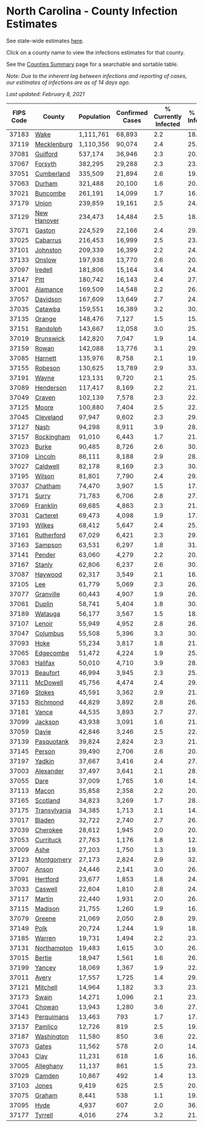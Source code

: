 # North Carolina - County Infection Estimates

See state-wide estimates [here](/infections/us-nc).

Click on a county name to view the infections estimates for that county.

See the [Counties Summary](/infections/summary-counties) page for a searchable and sortable table.

*Note: Due to the inherent lag between infections and reporting of cases, our estimates of infections are as of 14 days ago.*

*Last updated: February 8, 2021*

|   FIPS Code |                       County |   Population |   Confirmed Cases |   % Currently Infected |   % Total Infected |
|-------------|------------------------------|--------------|-------------------|------------------------|--------------------|
|       37183 |                 [Wake](wake) |    1,111,761 |            68,893 |                    2.2 |               18.8 |
|       37119 |   [Mecklenburg](mecklenburg) |    1,110,356 |            90,074 |                    2.4 |               25.5 |
|       37081 |         [Guilford](guilford) |      537,174 |            36,946 |                    2.3 |               20.9 |
|       37067 |           [Forsyth](forsyth) |      382,295 |            29,288 |                    2.3 |               23.4 |
|       37051 |     [Cumberland](cumberland) |      335,509 |            21,894 |                    2.6 |               19.5 |
|       37063 |             [Durham](durham) |      321,488 |            20,100 |                    1.6 |               20.4 |
|       37021 |         [Buncombe](buncombe) |      261,191 |            14,099 |                    1.7 |               16.2 |
|       37179 |               [Union](union) |      239,859 |            19,161 |                    2.5 |               24.3 |
|       37129 |   [New Hanover](new-hanover) |      234,473 |            14,484 |                    2.5 |               18.7 |
|       37071 |             [Gaston](gaston) |      224,529 |            22,166 |                    2.4 |               29.9 |
|       37025 |         [Cabarrus](cabarrus) |      216,453 |            16,999 |                    2.5 |               23.9 |
|       37101 |         [Johnston](johnston) |      209,339 |            16,399 |                    2.2 |               24.0 |
|       37133 |             [Onslow](onslow) |      197,938 |            13,770 |                    2.6 |               20.5 |
|       37097 |           [Iredell](iredell) |      181,806 |            15,164 |                    3.4 |               24.9 |
|       37147 |                 [Pitt](pitt) |      180,742 |            16,143 |                    2.4 |               27.0 |
|       37001 |         [Alamance](alamance) |      169,509 |            14,548 |                    2.2 |               26.1 |
|       37057 |         [Davidson](davidson) |      167,609 |            13,649 |                    2.7 |               24.6 |
|       37035 |           [Catawba](catawba) |      159,551 |            16,389 |                    3.2 |               30.7 |
|       37135 |             [Orange](orange) |      148,476 |             7,127 |                    1.5 |               15.2 |
|       37151 |         [Randolph](randolph) |      143,667 |            12,058 |                    3.0 |               25.8 |
|       37019 |       [Brunswick](brunswick) |      142,820 |             7,047 |                    1.9 |               14.8 |
|       37159 |               [Rowan](rowan) |      142,088 |            13,776 |                    3.1 |               29.9 |
|       37085 |           [Harnett](harnett) |      135,976 |             8,758 |                    2.1 |               19.6 |
|       37155 |           [Robeson](robeson) |      130,625 |            13,789 |                    2.9 |               33.0 |
|       37191 |               [Wayne](wayne) |      123,131 |             9,720 |                    2.1 |               25.9 |
|       37089 |       [Henderson](henderson) |      117,417 |             8,169 |                    2.2 |               21.3 |
|       37049 |             [Craven](craven) |      102,139 |             7,578 |                    2.3 |               22.1 |
|       37125 |               [Moore](moore) |      100,880 |             7,404 |                    2.5 |               22.3 |
|       37045 |       [Cleveland](cleveland) |       97,947 |             9,602 |                    2.3 |               29.6 |
|       37127 |                 [Nash](nash) |       94,298 |             8,911 |                    3.9 |               28.1 |
|       37157 |     [Rockingham](rockingham) |       91,010 |             6,443 |                    1.7 |               21.1 |
|       37023 |               [Burke](burke) |       90,485 |             8,726 |                    2.6 |               30.0 |
|       37109 |           [Lincoln](lincoln) |       86,111 |             8,188 |                    2.9 |               28.4 |
|       37027 |         [Caldwell](caldwell) |       82,178 |             8,169 |                    2.3 |               30.1 |
|       37195 |             [Wilson](wilson) |       81,801 |             7,790 |                    2.4 |               29.5 |
|       37037 |           [Chatham](chatham) |       74,470 |             3,907 |                    1.5 |               17.8 |
|       37171 |               [Surry](surry) |       71,783 |             6,706 |                    2.8 |               27.9 |
|       37069 |         [Franklin](franklin) |       69,685 |             4,863 |                    2.3 |               21.4 |
|       37031 |         [Carteret](carteret) |       69,473 |             4,098 |                    1.9 |               17.2 |
|       37193 |             [Wilkes](wilkes) |       68,412 |             5,647 |                    2.4 |               25.3 |
|       37161 |     [Rutherford](rutherford) |       67,029 |             6,421 |                    2.3 |               29.1 |
|       37163 |           [Sampson](sampson) |       63,531 |             6,297 |                    1.8 |               31.6 |
|       37141 |             [Pender](pender) |       63,060 |             4,279 |                    2.2 |               20.4 |
|       37167 |             [Stanly](stanly) |       62,806 |             6,237 |                    2.6 |               30.3 |
|       37087 |           [Haywood](haywood) |       62,317 |             3,549 |                    2.1 |               16.8 |
|       37105 |                   [Lee](lee) |       61,779 |             5,069 |                    2.3 |               26.1 |
|       37077 |       [Granville](granville) |       60,443 |             4,907 |                    1.9 |               26.0 |
|       37061 |             [Duplin](duplin) |       58,741 |             5,404 |                    1.8 |               30.8 |
|       37189 |           [Watauga](watauga) |       56,177 |             3,567 |                    1.5 |               18.8 |
|       37107 |             [Lenoir](lenoir) |       55,949 |             4,952 |                    2.8 |               26.6 |
|       37047 |         [Columbus](columbus) |       55,508 |             5,396 |                    3.3 |               30.1 |
|       37093 |                 [Hoke](hoke) |       55,234 |             3,817 |                    1.8 |               21.5 |
|       37065 |       [Edgecombe](edgecombe) |       51,472 |             4,224 |                    1.9 |               25.2 |
|       37083 |           [Halifax](halifax) |       50,010 |             4,710 |                    3.9 |               28.3 |
|       37013 |         [Beaufort](beaufort) |       46,994 |             3,945 |                    2.3 |               25.1 |
|       37111 |         [McDowell](mcdowell) |       45,756 |             4,474 |                    2.4 |               29.7 |
|       37169 |             [Stokes](stokes) |       45,591 |             3,362 |                    2.9 |               21.6 |
|       37153 |         [Richmond](richmond) |       44,829 |             3,892 |                    2.8 |               26.2 |
|       37181 |               [Vance](vance) |       44,535 |             3,893 |                    2.7 |               27.3 |
|       37099 |           [Jackson](jackson) |       43,938 |             3,091 |                    1.6 |               21.3 |
|       37059 |               [Davie](davie) |       42,846 |             3,246 |                    2.5 |               22.4 |
|       37139 |     [Pasquotank](pasquotank) |       39,824 |             2,824 |                    2.3 |               21.5 |
|       37145 |             [Person](person) |       39,490 |             2,706 |                    2.6 |               20.1 |
|       37197 |             [Yadkin](yadkin) |       37,667 |             3,416 |                    2.4 |               27.8 |
|       37003 |       [Alexander](alexander) |       37,497 |             3,641 |                    2.1 |               28.8 |
|       37055 |                 [Dare](dare) |       37,009 |             1,765 |                    1.6 |               14.2 |
|       37113 |               [Macon](macon) |       35,858 |             2,358 |                    2.2 |               20.2 |
|       37165 |         [Scotland](scotland) |       34,823 |             3,269 |                    1.7 |               28.6 |
|       37175 | [Transylvania](transylvania) |       34,385 |             1,713 |                    2.1 |               14.6 |
|       37017 |             [Bladen](bladen) |       32,722 |             2,740 |                    2.7 |               26.0 |
|       37039 |         [Cherokee](cherokee) |       28,612 |             1,945 |                    2.0 |               20.6 |
|       37053 |       [Currituck](currituck) |       27,763 |             1,176 |                    1.8 |               12.3 |
|       37009 |                 [Ashe](ashe) |       27,203 |             1,750 |                    1.3 |               19.1 |
|       37123 |     [Montgomery](montgomery) |       27,173 |             2,824 |                    2.9 |               32.6 |
|       37007 |               [Anson](anson) |       24,446 |             2,141 |                    3.0 |               26.7 |
|       37091 |         [Hertford](hertford) |       23,677 |             1,853 |                    1.8 |               24.5 |
|       37033 |           [Caswell](caswell) |       22,604 |             1,810 |                    2.8 |               24.2 |
|       37117 |             [Martin](martin) |       22,440 |             1,931 |                    2.0 |               26.3 |
|       37115 |           [Madison](madison) |       21,755 |             1,260 |                    1.9 |               16.8 |
|       37079 |             [Greene](greene) |       21,069 |             2,050 |                    2.8 |               29.8 |
|       37149 |                 [Polk](polk) |       20,724 |             1,244 |                    1.9 |               18.3 |
|       37185 |             [Warren](warren) |       19,731 |             1,494 |                    2.2 |               23.2 |
|       37131 |   [Northampton](northampton) |       19,483 |             1,615 |                    3.0 |               26.3 |
|       37015 |             [Bertie](bertie) |       18,947 |             1,561 |                    1.6 |               26.2 |
|       37199 |             [Yancey](yancey) |       18,069 |             1,367 |                    1.9 |               22.9 |
|       37011 |               [Avery](avery) |       17,557 |             1,725 |                    1.4 |               29.1 |
|       37121 |         [Mitchell](mitchell) |       14,964 |             1,182 |                    3.3 |               23.7 |
|       37173 |               [Swain](swain) |       14,271 |             1,096 |                    2.1 |               23.0 |
|       37041 |             [Chowan](chowan) |       13,943 |             1,280 |                    3.6 |               27.2 |
|       37143 |     [Perquimans](perquimans) |       13,463 |               793 |                    1.7 |               17.9 |
|       37137 |           [Pamlico](pamlico) |       12,726 |               819 |                    2.5 |               19.0 |
|       37187 |     [Washington](washington) |       11,580 |               850 |                    3.6 |               22.1 |
|       37073 |               [Gates](gates) |       11,562 |               578 |                    2.0 |               14.9 |
|       37043 |                 [Clay](clay) |       11,231 |               618 |                    1.6 |               16.6 |
|       37005 |       [Alleghany](alleghany) |       11,137 |               861 |                    1.5 |               23.5 |
|       37029 |             [Camden](camden) |       10,867 |               492 |                    1.4 |               13.5 |
|       37103 |               [Jones](jones) |        9,419 |               625 |                    2.5 |               20.2 |
|       37075 |             [Graham](graham) |        8,441 |               538 |                    1.1 |               19.2 |
|       37095 |                 [Hyde](hyde) |        4,937 |               607 |                    2.0 |               36.5 |
|       37177 |           [Tyrrell](tyrrell) |        4,016 |               274 |                    3.2 |               21.7 |